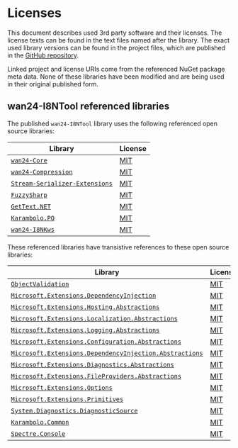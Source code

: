 # Licenses

This document describes used 3rd party software and their licenses. The 
license texts can be found in the text files named after the library. The 
exact used library versions can be found in the project files, which are 
published in the 
[GitHub repository](https://github.com/nd1012/wan24-I8NTool).

Linked project and license URIs come from the referenced NuGet package meta 
data. None of these libraries have been modified and are being used in their 
original published form.

## wan24-I8NTool referenced libraries

The published `wan24-I8NTool` library uses the following referenced open 
source libraries:

| Library | License |
| ------- | ------- |
| [`wan24-Core`](https://github.com/WAN-Solutions/wan24-Core) | [MIT](https://github.com/WAN-Solutions/wan24-Core/blob/main/LICENSE) |
| [`wan24-Compression`](https://github.com/nd1012/wan24-Compression) | [MIT](https://github.com/nd1012/wan24-Compression/blob/main/LICENSE) |
| [`Stream-Serializer-Extensions`](https://github.com/nd1012/Stream-Serializer-Extensions) | [MIT](https://github.com/nd1012/Stream-Serializer-Extensions/blob/main/LICENSE) |
| [`FuzzySharp`](https://github.com/JakeBayer/FuzzySharp) | [MIT](https://licenses.nuget.org/MIT) |
| [`GetText.NET`](https://github.com/perpetualKid/GetText.NET) | [MIT](https://www.nuget.org/packages/GetText.NET/1.9.14/license) |
| [`Karambolo.PO`](https://github.com/adams85/po) | [MIT](https://github.com/adams85/po/blob/master/LICENSE) |
| [`wan24-I8NKws`](https://github.com/nd1012/wan24-I8NTool) | [MIT](https://github.com/nd1012/wan24-I8NTool/blob/main/LICENSE) |

These referenced libraries have transistive references to these open source 
libraries:

| Library | License |
| ------- | ------- |
| [`ObjectValidation`](https://github.com/nd1012/ObjectValidation) | [MIT](https://github.com/nd1012/ObjectValidation/blob/main/LICENSE) |
| [`Microsoft.Extensions.DependencyInjection`](https://dot.net/) | [MIT](https://licenses.nuget.org/MIT) |
| [`Microsoft.Extensions.Hosting.Abstractions`](https://dot.net/) | [MIT](https://licenses.nuget.org/MIT) |
| [`Microsoft.Extensions.Localization.Abstractions`](https://asp.net/) | [MIT](https://licenses.nuget.org/MIT) |
| [`Microsoft.Extensions.Logging.Abstractions`](https://dot.net/) | [MIT](https://licenses.nuget.org/MIT) |
| [`Microsoft.Extensions.Configuration.Abstractions`](https://dot.net/) | [MIT](https://licenses.nuget.org/MIT) |
| [`Microsoft.Extensions.DependencyInjection.Abstractions`](https://dot.net/) | [MIT](https://licenses.nuget.org/MIT) |
| [`Microsoft.Extensions.Diagnostics.Abstractions`](https://dot.net/) | [MIT](https://licenses.nuget.org/MIT) |
| [`Microsoft.Extensions.FileProviders.Abstractions`](https://dot.net/) | [MIT](https://licenses.nuget.org/MIT) |
| [`Microsoft.Extensions.Options`](https://dot.net/) | [MIT](https://licenses.nuget.org/MIT) |
| [`Microsoft.Extensions.Primitives`](https://dot.net/) | [MIT](https://licenses.nuget.org/MIT) |
| [`System.Diagnostics.DiagnosticSource`](https://dot.net/) | [MIT](https://licenses.nuget.org/MIT) |
| [`Karambolo.Common`](https://github.com/adams85/common) | [MIT](https://github.com/adams85/common/blob/master/LICENSE) |
| [`Spectre.Console`](https://github.com/spectreconsole/spectre.console) | [MIT](https://licenses.nuget.org/MIT) |
